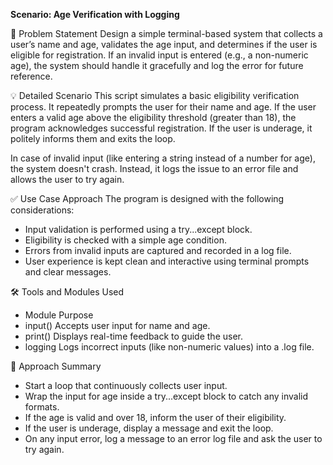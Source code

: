**Scenario: Age Verification with Logging**

📌 Problem Statement
Design a simple terminal-based system that collects a user’s name and age, validates the age input, and determines if the user is eligible for registration. If an invalid input is entered (e.g., a non-numeric age), the system should handle it gracefully and log the error for future reference.

💡 Detailed Scenario
This script simulates a basic eligibility verification process. It repeatedly prompts the user for their name and age. If the user enters a valid age above the eligibility threshold (greater than 18), the program acknowledges successful registration. If the user is underage, it politely informs them and exits the loop.

In case of invalid input (like entering a string instead of a number for age), the system doesn't crash. Instead, it logs the issue to an error file and allows the user to try again.

✅ Use Case Approach
The program is designed with the following considerations:

- Input validation is performed using a try...except block.
- Eligibility is checked with a simple age condition.
- Errors from invalid inputs are captured and recorded in a log file.
- User experience is kept clean and interactive using terminal prompts and clear messages.

🛠️ Tools and Modules Used
- Module	Purpose
- input()	Accepts user input for name and age.
- print()	Displays real-time feedback to guide the user.
- logging	Logs incorrect inputs (like non-numeric values) into a .log file.

🚦 Approach Summary
- Start a loop that continuously collects user input.
- Wrap the input for age inside a try...except block to catch any invalid formats.
- If the age is valid and over 18, inform the user of their eligibility.
- If the user is underage, display a message and exit the loop.
- On any input error, log a message to an error log file and ask the user to try again.

